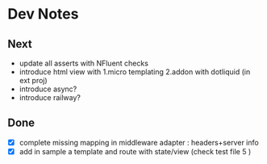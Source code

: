 # Dev Notes

## Next

* update all asserts with NFluent checks
* introduce html view with 
    1.micro templating 
    2.addon with dotliquid (in ext proj)
* introduce async?
* introduce railway?



## Done

- [x] complete missing mapping in middleware adapter : headers+server info
- [x] add in sample a template and route with state/view (check test file 5 )
